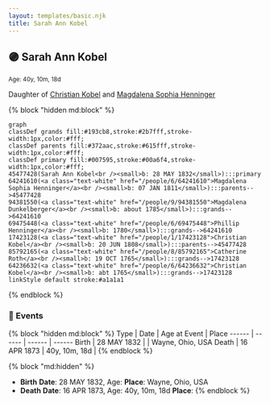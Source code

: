 ```yaml
---
layout: templates/basic.njk
title: Sarah Ann Kobel
---
```

## 🟣 Sarah Ann Kobel
<small>Age: 40y, 10m, 18d</small>

Daughter of [Christian Kobel](/people/1/17423128) and [Magdalena Sophia Henninger](/people/6/64241610)

{% block "hidden md:block" %}
```mermaid
graph
classDef grands fill:#193cb8,stroke:#2b7fff,stroke-width:1px,color:#fff;
classDef parents fill:#372aac,stroke:#615fff,stroke-width:1px,color:#fff;
classDef primary fill:#007595,stroke:#00a6f4,stroke-width:1px,color:#fff;
45477428(Sarah Ann Kobel<br /><small>b: 28 MAY 1832</small>):::primary
64241610(<a class="text-white" href="/people/6/64241610">Magdalena Sophia Henninger</a><br /><small>b: 07 JAN 1811</small>):::parents-->45477428
94381550(<a class="text-white" href="/people/9/94381550">Magdalena Dunkelberger</a><br /><small>b: about 1785</small>):::grands-->64241610
69475448(<a class="text-white" href="/people/6/69475448">Phillip Henninger</a><br /><small>b: 1780</small>):::grands-->64241610
17423128(<a class="text-white" href="/people/1/17423128">Christian Kobel</a><br /><small>b: 20 JUN 1808</small>):::parents-->45477428
85792165(<a class="text-white" href="/people/8/85792165">Catherine Roth</a><br /><small>b: 19 OCT 1765</small>):::grands-->17423128
64236632(<a class="text-white" href="/people/6/64236632">Christian Kobel</a><br /><small>b: abt 1765</small>):::grands-->17423128
linkStyle default stroke:#a1a1a1
```
{% endblock %}

### 📆 Events

{% block "hidden md:block" %}
Type | Date | Age at Event | Place
------ | ------ | ------ | ------
Birth | 28 MAY 1832 |  | Wayne, Ohio, USA
Death | 16 APR 1873 | 40y, 10m, 18d |
{% endblock %}

{% block "md:hidden" %}
- **Birth**
**Date**: 28 MAY 1832, Age:
**Place**: Wayne, Ohio, USA
- **Death**
**Date**: 16 APR 1873, Age: 40y, 10m, 18d
**Place**:
{% endblock %}
